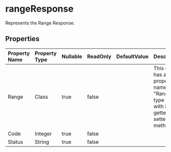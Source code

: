 # **rangeResponse**

Represents the Range Response. 

## **Properties**

| Property Name | Property Type | Nullable |  ReadOnly | DefaultValue | Description | 
| :- | :- | :- |:- |  :- | :- |
|Range|Class|true|false |  |This class has a property named "Range" of type Range with both getter and setter methods.|
|Code|Integer|true|false |  ||
|Status|String|true|false |  ||

